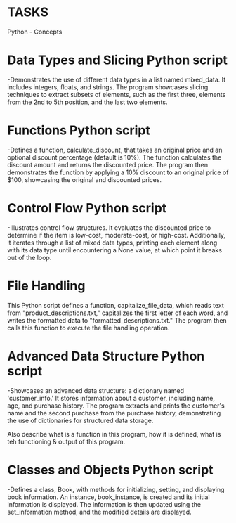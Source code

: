 # TASKS
Python - Concepts
# Data Types and Slicing Python script
 -Demonstrates the use of different data types in a list named mixed_data. It includes integers, floats, and strings. The program showcases slicing techniques to extract subsets of elements, such as the first three, elements from the 2nd to 5th position, and the last two elements.

# Functions Python script
-Defines a function, calculate_discount, that takes an original price and an optional discount percentage (default is 10%). The function calculates the discount amount and returns the discounted price. The program then demonstrates the function by applying a 10% discount to an original price of $100, showcasing the original and discounted prices.

# Control Flow Python script 
-Illustrates control flow structures. It evaluates the discounted price to determine if the item is low-cost, moderate-cost, or high-cost. Additionally, it iterates through a list of mixed data types, printing each element along with its data type until encountering a None value, at which point it breaks out of the loop.

# File Handling

This Python script defines a function, capitalize_file_data, which reads text from "product_descriptions.txt," capitalizes the first letter of each word, and writes the formatted data to "formatted_descriptions.txt." The program then calls this function to execute the file handling operation.

# Advanced Data Structure Python script
-Showcases an advanced data structure: a dictionary named 'customer_info.' It stores information about a customer, including name, age, and purchase history. The program extracts and prints the customer's name and the second purchase from the purchase history, demonstrating the use of dictionaries for structured data storage.

Also describe what is a function in this program, how it is defined, what is teh functioning & output of this program.

# Classes and Objects Python script 

-Defines a class, Book, with methods for initializing, setting, and displaying book information. An instance, book_instance, is created and its initial information is displayed. The information is then updated using the set_information method, and the modified details are displayed.

